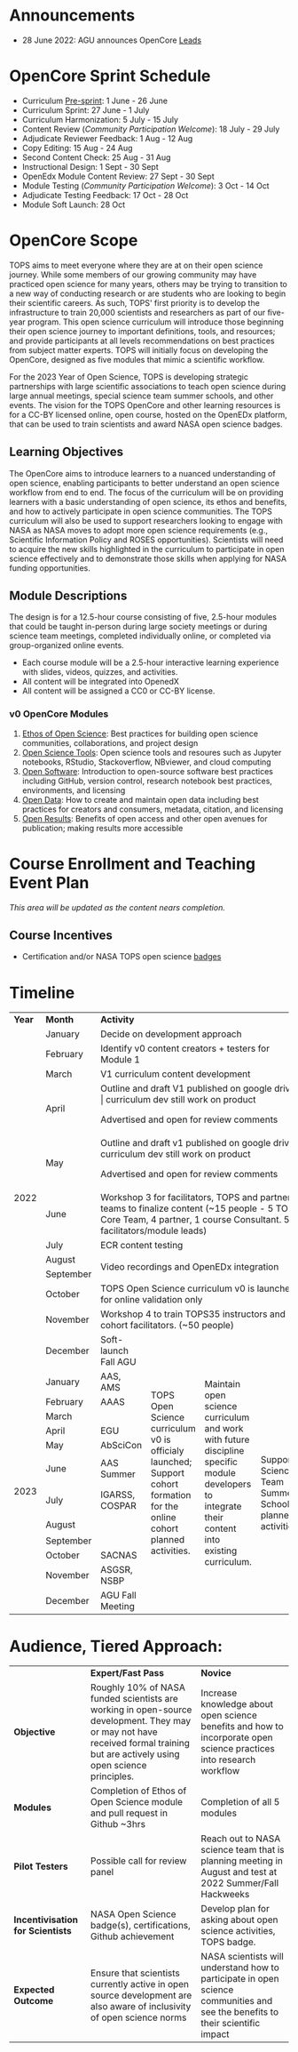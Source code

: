 
# Announcements
- 28 June 2022: AGU announces OpenCore [Leads](./OpenCore_leads.md)

# OpenCore Sprint Schedule

* Curriculum [Pre-sprint](./events/2022-06-03-opencore-presprint-report.md): 1 June - 26 June
* Curriculum Sprint: 27 June - 1 July
* Curriculum Harmonization: 5 July - 15 July
* Content Review (*Community Participation Welcome*): 18 July - 29 July
* Adjudicate Reviewer Feedback: 1 Aug - 12 Aug
* Copy Editing: 15 Aug - 24 Aug
* Second Content Check: 25 Aug - 31 Aug
* Instructional Design: 1 Sept - 30 Sept
* OpenEdx Module Content Review: 27 Sept - 30 Sept
* Module Testing (*Community Participation Welcome*): 3 Oct - 14 Oct
* Adjudicate Testing Feedback: 17 Oct - 28 Oct
* Module Soft Launch: 28 Oct

# OpenCore Scope

TOPS aims to meet everyone where they are at on their open science journey. While some members of our growing community may have practiced open science for many years, others may be trying to transition to a new way of conducting research or are students who are looking to begin their scientific careers. As such, TOPS' first priority is to develop the infrastructure to train 20,000 scientists and researchers as part of our five-year program. This open science curriculum will introduce those beginning their open science journey to important definitions, tools, and resources; and provide participants at all levels recommendations on best practices from subject matter experts. TOPS will initially focus on developing the OpenCore, designed as five modules that mimic a scientific workflow.  

For the 2023 Year of Open Science, TOPS is developing strategic partnerships with large scientific associations to teach open science during large annual meetings, special science team summer schools, and other events. The vision for the TOPS OpenCore and other learning resources is for a CC-BY licensed online, open course, hosted on the OpenEDx platform, that can be used to train scientists and award NASA open science badges.

## Learning Objectives

The OpenCore aims to introduce learners to a nuanced understanding of open science, enabling participants to better understand an open science workflow from end to end. The focus of the curriculum will be on providing learners with a basic understanding of open science, its ethos and benefits, and how to actively participate in open science communities. The TOPS curriculum will also be used to support researchers looking to engage with NASA as NASA moves to adopt more open science requirements (e.g., Scientific Information Policy and ROSES opportunities). Scientists will need to acquire the new skills highlighted in the curriculum to participate in open science effectively and to demonstrate those skills when applying for NASA funding opportunities.

## Module Descriptions

The design is for a 12.5-hour course consisting of five, 2.5-hour modules that could be taught in-person during large society meetings or during science team meetings, completed individually online, or completed via group-organized online events. 
* Each course module will be a 2.5-hour interactive learning experience with slides, videos, quizzes, and activities. 
* All content will be integrated into OpenedX 
* All content will be assigned a CC0 or CC-BY license.

### v0 OpenCore Modules
1. [Ethos of Open Science](./module1.md): Best practices for building open science communities, collaborations, and project design
2. [Open Science Tools](./module2.md): Open science tools and resoures such as Jupyter notebooks, RStudio, Stackoverflow, NBviewer, and cloud computing
3. [Open Software](./module3.md): Introduction to open-source software best practices including GitHub, version control, research notebook best practices, environments, and licensing
5. [Open Data](./module4.md): How to create and maintain open data including best practices for creators and consumers, metadata, citation, and licensing
6. [Open Results](./module5.md): Benefits of open access and other open avenues for publication; making results more accessible

# Course Enrollment and Teaching Event Plan
*This area will be updated as the content nears completion.*

## Course Incentives

* Certification and/or NASA TOPS open science [badges](https://github.com/nasa/Transform-to-Open-Science/blob/main/docs/Area3_Incentives/badging.md)


# Timeline

<table>
  <tr>
   <td>
<strong>Year</strong>
   </td>
   <td><strong>Month</strong>
   </td>
   <td colspan="4" ><strong>Activity</strong>
   </td>
  </tr>
  <tr>
   <td rowspan="12" >2022
   </td>
   <td>January
   </td>
   <td colspan="4" >Decide on development approach
   </td>
  </tr>
  <tr>
   <td>February
   </td>
   <td colspan="4" >Identify v0 content creators + testers for Module 1
   </td>
  </tr>
  <tr>
   <td>March
   </td>
   <td colspan="4" >V1 curriculum content development
   </td>
  </tr>
  <tr>
   <td>April
   </td>
   <td colspan="4" >Outline and draft V1 published on google drive | curriculum dev still work on product
<p>
Advertised and open for review comments
   </td>
  </tr>
  <tr>
   <td>May
   </td>
   <td colspan="4" >Outline and draft v1 published on google drive | curriculum dev still work on product
<p>
Advertised and open for review comments
   </td>
  </tr>
  <tr>
   <td>June
   </td>
   <td colspan="4" >Workshop 3 for facilitators, TOPS and partner teams to finalize content (~15 people - 5 TOPS Core Team, 4 partner, 1 course Consultant. 5 facilitators/module leads)
   </td>
  </tr>
  <tr>
   <td>July
   </td>
   <td colspan="4" >ECR content testing 
   </td>
  </tr>
  <tr>
   <td>August
   </td>
   <td rowspan="2" colspan="4" >Video recordings and OpenEDx integration
   </td>
  </tr>
  <tr>
   <td>September
   </td>
  </tr>
  <tr>
   <td>October
   </td>
   <td colspan="4" >TOPS Open Science curriculum v0 is launched for online validation only
   </td>
  </tr>
  <tr>
   <td>November
   </td>
   <td colspan="4" >Workshop 4 to train TOPS35 instructors and cohort facilitators. (~50 people)
   </td>
  </tr>
  <tr>
   <td>December
   </td>
   <td>Soft-launch Fall AGU
   </td>
   <td rowspan="13" >TOPS Open Science curriculum v0 is officialy launched; Support cohort formation for the online cohort planned activities.
   </td>
   <td rowspan="13" >Maintain open science curriculum and work with future discipline specific module developers to integrate their content into existing curriculum.
   </td>
   <td>
   </td>
  </tr>
  <tr>
   <td rowspan="12" >2023
   </td>
   <td>January
   </td>
   <td>AAS, AMS
   </td>
   <td>
   </td>
  </tr>
  <tr>
   <td>February
   </td>
   <td>AAAS
   </td>
   <td>
   </td>
  </tr>
  <tr>
   <td>March
   </td>
   <td>
   </td>
   <td>
   </td>
  </tr>
  <tr>
   <td>April
   </td>
   <td>EGU
   </td>
   <td>
   </td>
  </tr>
  <tr>
   <td>May
   </td>
   <td>AbSciCon
   </td>
   <td>
   </td>
  </tr>
  <tr>
   <td>June
   </td>
   <td>AAS Summer
   </td>
   <td rowspan="3" >Support Science Team Summer Schools planned activities.
   </td>
  </tr>
  <tr>
   <td>July
   </td>
   <td>IGARSS, COSPAR
   </td>
  </tr>
  <tr>
   <td>August
   </td>
   <td>
   </td>
  </tr>
  <tr>
   <td>September
   </td>
   <td>
   </td>
   <td>
   </td>
  </tr>
  <tr>
   <td>October
   </td>
   <td>SACNAS
   </td>
   <td>
   </td>
  </tr>
  <tr>
   <td>November
   </td>
   <td>ASGSR, NSBP
   </td>
   <td>
   </td>
  </tr>
  <tr>
   <td>December
   </td>
   <td>AGU Fall Meeting
   </td>
   <td>
   </td>
  </tr>
</table>



# Audience, Tiered Approach:


<table>
  <tr>
   <td>
   </td>
   <td><strong>Expert/Fast Pass</strong>
   </td>
   <td><strong>Novice</strong>
   </td>
  </tr>
  <tr>
   <td><strong>Objective</strong>
   </td>
   <td>Roughly 10% of NASA funded scientists are working in open-source development. They may or may not have received formal training but are actively using open science principles. 
   </td>
   <td>Increase knowledge about open science benefits and how to incorporate open science practices into research workflow
   </td>
  </tr>
  <tr>
   <td><strong>Modules</strong>
   </td>
   <td>Completion of Ethos of Open Science module and pull request in Github  ~3hrs 
   </td>
   <td>Completion of all 5 modules
   </td>
  </tr>
  <tr>
   <td><strong>Pilot Testers</strong>
   </td>
   <td>Possible call for review panel
   </td>
   <td>Reach out to NASA science team that is planning meeting in August and test at 2022 Summer/Fall Hackweeks
   </td>
  </tr>
  <tr>
   <td><strong>Incentivisation for Scientists</strong>
   </td>
   <td>NASA Open Science badge(s), certifications,  Github achievement
   </td>
   <td>Develop plan for asking about open science activities, TOPS badge.
   </td>
  </tr>
  <tr>
   <td><strong>Expected Outcome</strong>
   </td>
   <td>Ensure that scientists currently active in open source development are also aware of inclusivity of open science norms
   </td>
   <td>NASA scientists will understand how to participate in open science communities and see the benefits to their scientific impact
   </td>
  </tr>
</table>



